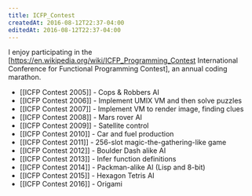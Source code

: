 ```yaml
---
title: ICFP_Contest
createdAt: 2016-08-12T22:37-04:00
editedAt: 2016-08-12T22:37-04:00
---
```


I enjoy participating in the [https://en.wikipedia.org/wiki/ICFP_Programming_Contest International Conference for Functional Programming Contest], an annual coding marathon.

* [[ICFP Contest 2005]] - Cops & Robbers AI
* [[ICFP Contest 2006]] - Implement UMIX VM and then solve puzzles
* [[ICFP Contest 2007]] - Implement VM to render image, finding clues
* [[ICFP Contest 2008]] - Mars rover AI
* [[ICFP Contest 2009]] - Satellite control
* [[ICFP Contest 2010]] - Car and fuel production
* [[ICFP Contest 2011]] - 256-slot magic-the-gathering-like game
* [[ICFP Contest 2012]] - Boulder Dash alike AI
* [[ICFP Contest 2013]] - Infer function definitions
* [[ICFP Contest 2014]] - Packman-alike AI (Lisp and 8-bit)
* [[ICFP Contest 2015]] - Hexagon Tetris AI
* [[ICFP Contest 2016]] - Origami


